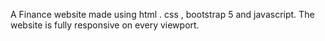 A Finance website made using html . css , bootstrap 5 and javascript. The website is fully responsive on every viewport.
